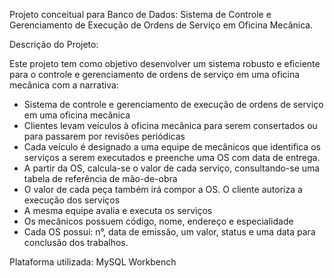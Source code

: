 Projeto conceitual para Banco de Dados: Sistema de Controle e Gerenciamento de Execução de Ordens de Serviço em Oficina Mecânica.

Descrição do Projeto:

Este projeto tem como objetivo desenvolver um sistema robusto e eficiente para o controle e gerenciamento de ordens de serviço em uma oficina mecânica com a narrativa:

- Sistema de controle e gerenciamento de execução de ordens de serviço em uma oficina mecânica
- Clientes levam veículos à oficina mecânica para serem consertados ou para passarem por revisões  periódicas
- Cada veículo é designado a uma equipe de mecânicos que identifica os serviços a serem executados e preenche uma OS com data de entrega.
- A partir da OS, calcula-se o valor de cada serviço, consultando-se uma tabela de referência de mão-de-obra
- O valor de cada peça também irá compor a OS. O cliente autoriza a execução dos serviços
- A mesma equipe avalia e executa os serviços
- Os mecânicos possuem código, nome, endereço e especialidade
- Cada OS possui: n°, data de emissão, um valor, status e uma data para conclusão dos trabalhos.

Plataforma utilizada: MySQL Workbench
